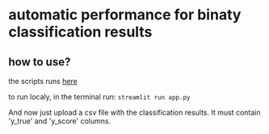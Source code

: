 # automatic performance for binaty classification results
## how to use?
the scripts runs [here](https://huggingface.co/spaces/igormintz/classification_report)

to run localy, in the terminal run:
```streamlit run app.py```


And now just upload a csv file with the classification results. It must contain 'y_true' and 'y_score' columns.
